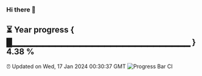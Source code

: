 ### Hi there 👋
⏳ Year progress { █▁▁▁▁▁▁▁▁▁▁▁▁▁▁▁▁▁▁▁▁▁▁▁▁▁▁▁▁▁ } 4.38 %
---
⏰ Updated on Wed, 17 Jan 2024 00:30:37 GMT
![Progress Bar CI](https://github.com/Moyi321/Moyi321/workflows/Progress%20Bar%20CI/badge.svg)
